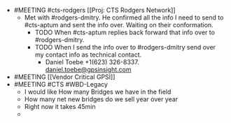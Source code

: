 - #MEETING #cts-rodgers [[Proj: CTS Rodgers Network]]
	- Met with #rodgers-dmitry. He confirmed all the info I need to send to #cts-aptum and sent the info over. Waiting on their conformation.
		- TODO When #cts-aptum replies back forward that info over to #rodgers-dmitry.
		- TODO  When I send the info over to #rodgers-dmitry send over my contact info as technical contact.
			- Daniel Toebe +1(623) 326-8337. daniel.toebe@gpsinsight.com
- #MEETING [[Vendor Critical GPSI]]
- #MEETING #CTS #WBD-Legacy
	- I would like How many Bridges we have in the field
	- How many net new bridges do we sell year over year
	- Right now it takes 45min
	-
